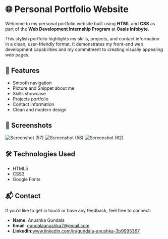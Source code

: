 # 🌐 Personal Portfolio Website

Welcome to my personal portfolio website built using **HTML** and **CSS** as part of the **Web Development Internship Program** at **Oasis Infobyte**.

This stylish portfolio highlights my skills, projects, and contact information in a clean, user-friendly format. It demonstrates my front-end web development capabilities and my commitment to creating visually appealing web pages.

## 🚀 Features

- Smooth navigation
- Picture and Snippet about me 
- Skills showcase
- Projects portfolio
- Contact information
- Clean and modern design

## 📸 Screenshots
![Screenshot (57)](https://github.com/user-attachments/assets/f90e5aa1-abac-4543-b31c-9df48049b23a)
![Screenshot (58)](https://github.com/user-attachments/assets/c907aa98-9e44-42f2-9229-94ae19f7231d)
![Screenshot (62)](https://github.com/user-attachments/assets/cbaec23c-f93a-467a-a45c-23fdc370fe11)

## 🛠️ Technologies Used

- HTML5
- CSS3
- Google Fonts
  
## 📬 Contact
If you’d like to get in touch or have any feedback, feel free to connect:
- **Name**: Anushka Gundala  
- **Email**: gundalaanushka7@gmail.com  
- **LinkedIn**:www.linkedin.com/in/gundala-anushka-3b9995367
